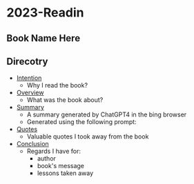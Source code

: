 # 2023-Readin

## Book Name Here

## Direcotry
- [Intention](#Intention)
	- Why I read the book?
- [Overview](#Overview)
	- What was the book about?
- [Summary](#Summary)
	- A summary generated by ChatGPT4 in the bing browser
	- Generated using the following prompt: 
- [Quotes](#Quotes)
	- Valuable quotes I took away from the book
- [Conclusion](#Conclusion)
	- Regards I have for:
		- author
		- book's message
		- lessons taken away 

